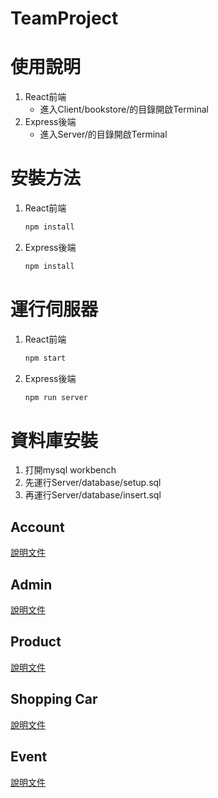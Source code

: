 # TeamProject

# 使用說明

1. React前端
    - 進入Client/bookstore/的目錄開啟Terminal
2. Express後端
    - 進入Server/的目錄開啟Terminal

# 安裝方法

1. React前端
    
    ```bash
    npm install
    ```
    
2. Express後端
    
    ```bash
    npm install
    ```
    

# 運行伺服器

1. React前端
    
    ```bash
    npm start
    ```
    
2. Express後端
    
    ```bash
    npm run server
    ```

# 資料庫安裝

1. 打開mysql workbench 
2. 先運行Server/database/setup.sql
3. 再運行Server/database/insert.sql
    

## Account

[說明文件](Server/document/account.md)

## Admin

[說明文件](Server/document/admin.md)
        
## Product

[說明文件](Server/document/product.md)

## Shopping Car

[說明文件](Server/document/shopcar.md)

## Event

[說明文件](Server/document/event.md)
